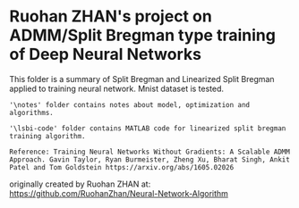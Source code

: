 # Ruohan ZHAN's project on ADMM/Split Bregman type training of Deep Neural Networks

This folder is a summary of Split Bregman and Linearized Split Bregman applied to training neural network. Mnist dataset is tested.

	'\notes' folder contains notes about model, optimization and algorithms.

	'\lsbi-code' folder contains MATLAB code for linearized split bregman training algorithm.
	
	Reference: Training Neural Networks Without Gradients: A Scalable ADMM Approach. Gavin Taylor, Ryan Burmeister, Zheng Xu, Bharat Singh, Ankit Patel and Tom Goldstein https://arxiv.org/abs/1605.02026

originally created by Ruohan ZHAN at: https://github.com/RuohanZhan/Neural-Network-Algorithm
